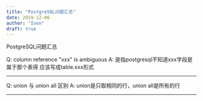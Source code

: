 ```yaml
---
title: "PostgreSQL问题汇总"
date: 2019-12-06
author: "Iven"
draft: true
---
```


PostgreSQL问题汇总
<!--more-->

Q: column reference "xxx" is ambiguous
A: 是指postgresql不知道xxx字段是属于那个表得 应该写成table.xxx形式

---

Q: union 与 union all 区别
A: union是只取相同的行，union all是所有的行

---
